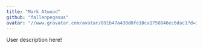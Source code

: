 ```yaml
---
title: "Mark Atwood"
github: "fallenpegasus"
avatar: "//www.gravatar.com/avatar/891b47a430d8fe10ca1750846ec8dac1?d=identicon"
---
```


User description here!
